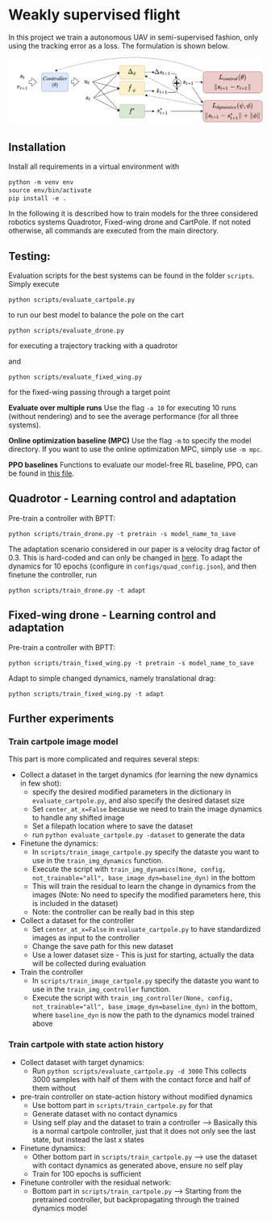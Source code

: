 # Weakly supervised flight

In this project we train a autonomous UAV in semi-supervised fashion, only using the tracking error as a loss. The formulation is shown below.

![Learning paradigm](assets/paradigm.png)

## Installation

Install all requirements in a virtual environment with 

```
python -m venv env
source env/bin/activate
pip install -e .
```

In the following it is described how to train models for the three considered robotics systems Quadrotor, Fixed-wing drone and CartPole. If not noted otherwise, all commands are executed from the main directory.

## Testing:

Evaluation scripts for the best systems can be found in the folder `scripts`. Simply execute 

```
python scripts/evaluate_cartpole.py
```
to run our best model to balance the pole on the cart

```
python scripts/evaluate_drone.py
```
for executing a trajectory tracking with a quadrotor 

and 
```
python scripts/evaluate_fixed_wing.py
```
for the fixed-wing passing through a target point

**Evaluate over multiple runs**
Use the flag `-a 10` for executing 10 runs (without rendering) and to see the average performance (for all three systems).

**Online optimization baseline (MPC)**
Use the flag `-m` to specify the model directory. If you want to use the online optimization MPC, simply use `-m mpc`.

**PPO baselines**
Functions to evaluate our model-free RL baseline, PPO, can be found in [this file](neural_control/controllers/rl_baselines.py).

## Quadrotor - Learning control and adaptation

Pre-train a controller with BPTT:
```
python scripts/train_drone.py -t pretrain -s model_name_to_save
```

The adaptation scenario considered in our paper is a velocity drag factor of 0.3. This is hard-coded and can only be changed in [here](scripts/train_drone.py). To adapt the dynamics for 10 epochs (configure in `configs/quad_config.json`), and then finetune the controller, run
```
python scripts/train_drone.py -t adapt
```

## Fixed-wing drone - Learning control and adaptation

Pre-train a controller with BPTT:
```
python scripts/train_fixed_wing.py -t pretrain -s model_name_to_save
```

Adapt to simple changed dynamics, namely translational drag:
```
python scripts/train_fixed_wing.py -t adapt
```

## Further experiments

### Train cartpole image model


This part is more complicated and requires several steps:
* Collect a dataset in the target dynamics (for learning the new dynamics in few shot):
    * specify the desired modified parameters in the dictionary in `evaluate_cartpole.py`, and also specify the desired dataset size
    * Set `center_at_x=False` because we need to train the image dynamics to handle any shifted image
    * Set a filepath location where to save the dataset
    * run `python evaluate_cartpole.py -dataset` to generate the data
* Finetune the dynamics:
    * In `scripts/train_image_cartpole.py` specify the dataste you want to use in the `train_img_dynamics` function.
    * Execute the script with `train_img_dynamics(None, config, not_trainable="all", base_image_dyn=baseline_dyn)` in the bottom
    * This will train the residual to learn the change in dynamics from the images (Note: No need to specify the modified parameters here, this is included in the dataset)
    * Note: the controller can be really bad in this step
* Collect a dataset for the controller
    * Set `center_at_x=False` in `evaluate_cartpole.py` to have standardized images as input to the controller
    * Change the save path for this new dataset
    * Use a lower dataset size - This is just for starting, actually the data will be collected during evaluation
* Train the controller
    * In `scripts/train_image_cartpole.py` specify the dataste you want to use in the `train_img_controller` function.
    * Execute the script with `train_img_controller(None, config, not_trainable="all", base_image_dyn=baseline_dyn)` in the bottom, where `baseline_dyn` is now the path to the dynamics model trained above


### Train cartpole with state action history

* Collect dataset with target dynamics:
    * Run `python scripts/evaluate_cartpole.py -d 3000` This collects 3000 samples with half of them with the contact force and half of them without
* pre-train controller on state-action history without modified dynamics
    * Use bottom part in `scripts/train_cartpole.py` for that
    * Generate dataset with no contact dynamics
    * Using self play and the dataset to train a controller --> Basically this is a normal cartpole controller, just that it does not only see the last state, but instead the last x states
* Finetune dynamics:
    * Other bottom part in `scripts/train_cartpole.py` --> use the dataset with contact dynamics as generated above, ensure no self play
    * Train for 100 epochs is sufficient
* Finetune controller with the residual network:
    * Bottom part in `scripts/train_cartpole.py` --> Starting from the pretrained controller, but backpropagating through the trained dynamics model